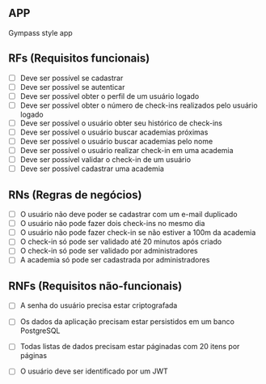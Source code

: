 ## APP

Gympass style app

## RFs (Requisitos funcionais)

- [ ] Deve ser possível se cadastrar
- [ ] Deve ser possível se autenticar 
- [ ] Deve ser possível obter o perfil de um usuário logado
- [ ] Deve ser possível obter o número de check-ins realizados pelo usuário logado
- [ ] Deve ser possível o usuário obter seu histórico de check-ins
- [ ] Deve ser possível o usuário buscar academias próximas 
- [ ] Deve ser possível o usuário buscar academias pelo nome 
- [ ] Deve ser possível o usuário realizar check-in em uma academia 
- [ ] Deve ser possível validar o check-in de um usuário 
- [ ] Deve ser possível cadastrar uma academia

## RNs (Regras de negócios)

- [ ] O usuário não deve poder se cadastrar com um e-mail duplicado
- [ ] O usuário não pode fazer dois check-ins no mesmo dia 
- [ ] O usuário não pode fazer check-in se não estiver a 100m da academia
- [ ] O check-in só pode ser validado até 20 minutos após criado
- [ ] O check-in só pode ser validado por administradores
- [ ] A academia só pode ser cadastrada por administradores

## RNFs (Requisitos não-funcionais)

- [ ] A senha do usuário precisa estar criptografada
- [ ] Os dados da aplicação precisam estar persistidos em um banco PostgreSQL
- [ ] Todas listas de dados precisam estar páginadas com 20 itens por páginas
- [ ] O usuário deve ser identificado por um JWT






